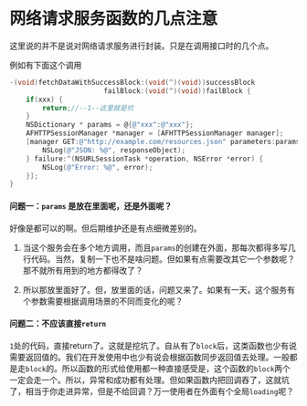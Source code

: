 # 网络请求服务函数的几点注意

这里说的并不是说对网络请求服务进行封装。只是在调用接口时的几个点。

例如有下面这个调用

```Objective-c
-(void)fetchDataWithSuccessBlock:(void(^)(void))successBlock
                       failBlock:(void(^)(void))failBlock {
    if(xxx) {
        return;//--1--这里就是坑
    }
    NSDictionary * params = @{@"xxx":@"xxx"};
    AFHTTPSessionManager *manager = [AFHTTPSessionManager manager];
    [manager GET:@"http://example.com/resources.json" parameters:params progress:nil success:^(NSURLSessionTask *task, id responseObject) {
        NSLog(@"JSON: %@", responseObject);
    } failure:^(NSURLSessionTask *operation, NSError *error) {
        NSLog(@"Error: %@", error);
    }];
}
```

#### 问题一：`params` 是放在里面呢，还是外面呢？

好像是都可以的啊。但后期维护还是有点细微差别的。

1.  当这个服务会在多个地方调用，而且`params`的创建在外面，那每次都得多写几行代码。当然，复制一下也不是啥问题。但如果有点需要改其它一个参数呢？那不就所有用到的地方都得改了？

2. 所以那放里面好了。但，放里面的话，问题又来了。如果有一天，这个服务有个参数需要根据调用场景的不同而变化的呢？

#### 问题二：不应该直接`return`

`1`处的代码，直接return了。这就是挖坑了。自从有了`block`后，这类函数也少有说需要返回值的。我们在开发使用中也少有说会根据函数同步返回值去处理。一般都是走`block`的。所以函数的形式给使用都一种直接感受是，这个函数的`block`两个一定会走一个。所以，异常和成功都有处理。但如果函数内把回调吞了，这就坑了，相当于你走进异常，但是不给回调？万一使用者在外面有个全局`loading`呢？
